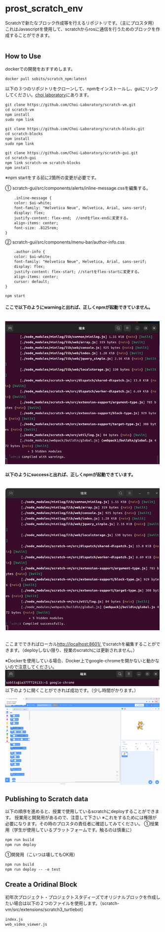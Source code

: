 # prost_scratch_env

Scratchで新たなブロック作成等を行えるリポジトリです。（主にプロスタ用）
これはJavascriptを使用して、scratchからrosに通信を行うためのブロックを作成することができます。
<br><br>

## How to Use
dockerでの開発をおすすめします。
```
docker pull sobits/scratch_npm:latest
```

以下の３つのリポジトリをクローンして、npmをインストールし、guiにリンクしてください。[choi laboratory](https://github.com/Choi-Laboratory)にあります。
```
git clone https://github.com/Choi-Laboratory/scratch-vm.git
cd scratch-vm
npm install
sudo npm link
```
```
git clone https://github.com/Choi-Laboratory/scratch-blocks.git
cd scratch-blocks
npm install 
sudo npm link
```
```
git clone https://github.com/Choi-Laboratory/scratch-gui.git
cd scratch-gui
npm link scratch-vm scratch-blocks
npm install
```

※npm startをする前に2箇所の変更が必要です。

① scratch-gui/src/components/alerts/inline-message.cssを編集する。

```
    .inline-message {
    color: $ui-white;
    font-family: "Helvetica Neue", Helvetica, Arial, sans-serif;
    display: flex;
    justify-content: flex-end;  //endをflex-endに変更する。
    align-items: center;
    font-size: .8125rem;
}
```
② scratch-gui/src/components/menu-bar/author-info.css 
```
    .author-info {
    color: $ui-white;
    font-family: "Helvetica Neue", Helvetica, Arial, sans-serif;
    display: flex;
    justify-content: flex-start; //startをflex-startに変更する。
    align-items: center;
    cursor: default;
}
```

```
npm start
```

#### ここで以下のようにwarningと出れば、正しくnpmが起動できていません。
<br>

<img src="img/image.png" alt="alt text" width="500"/>

#### 以下のようにsuccessと出れば、正しくnpmが起動できています。
<br>
<img src="img/image-1.png" alt="alt text" width="500"/>
<br>
<br>

ここまでできればローカル[http://localhost:8601/ ](http://localhost:8601/ )でscratchを編集することができます。（deployしない限り、授業のscratchには更新されません。）

※Dockerを使用している場合、Docker上でgoogle-chromeを開かないと動かないので注意してください。
<img src="img/image-2.png" alt="alt text" width="500"/>
<br>
以下のように開くことができれば成功です。（少し時間がかります。）
<br>

<img src="img/image-3.png" alt="alt text" width="500"/>
<br>

## Publishing to Scratch data
以下の順序を進めると、授業で使用しているscratchにdeployすることができます。
授業用と開発用があるので、注意して下さい
※これをするためには権限が必要になります。その時のプロスタの責任者に確認してみてください。
①授業用（学生が使用しているプラットフォームです。触るのは慎重に）
```
npm run build
npm run deploy
```
①開発用（こいつは壊してもOK用）
```
npm run build
npm run deploy -- -e test
```

## Create a Oridinal Block
初年次プロジェクト・プロジェクトスタディーズでオリジナルブロックを作成したい場合は以下の２つのファイルを使用します。（scratch-vm/src/extensions/scratch3_turtlebot）
```
index.js
web_video_viewer.js
```

